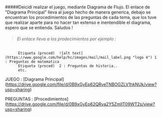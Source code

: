#####Deicidí realizar el juego, mediante Diagrama de Flujo. El enlace de "Diagrama Principal" lleva al juego hecho de manera generica, debajo se encuentran los procedimientos de las preguntas de cada tema, que los tuve que realizar aparte para no hacer tan extenso e inentendible el diagrama, espero que se entienda. Saludos !

> ###### El enlace lleva a los prodecimientos por ejemplo :
          Etiqueta (proced)  ![alt text] (https://www.google.com/help/hc/images/mail/mail_label.png "logo 4") 1 : Preguntas de matematica
          Etiqueta (proced)  2 : Preguntas de historia..
          etc.


JUEGO :  [Diagrama Principal] (https://drive.google.com/file/d/0B9xGyEp62QRveTNBOGZLV1hkNUk/view?usp=sharing)

PREGUNTAS : [Procedimientos] (https://drive.google.com/file/d/0B9xGyEp62QRva2Y5ZmllT09WT2s/view?usp=sharing)

